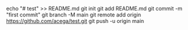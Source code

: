 echo "# test" >> README.md
git init
git add README.md
git commit -m "first commit"
git branch -M main
git remote add origin https://github.com/acega/test.git
git push -u origin main
